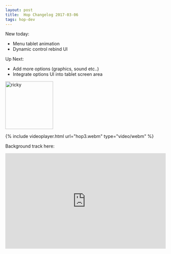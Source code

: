 ```yaml
---
layout: post
title:  Hop Changelog 2017-03-06
tags: hop-dev 
---
```


New today:

+ Menu tablet animation
+ Dynamic control rebind UI


Up Next:

- Add more options (graphics, sound etc..)
- Integrate options UI into tablet screen area

<img src="https://alecchan.org/assets/img/ricky.gif" alt="ricky" style="width: 150px;"/>


{% include videoplayer.html url="hop3.webm" type="video/webm" %}



Background track here:

<iframe width="100%" height="300" scrolling="no" frameborder="no" src="https://w.soundcloud.com/player/?url=https%3A//api.soundcloud.com/tracks/311101441&amp;auto_play=false&amp;hide_related=false&amp;show_comments=true&amp;show_user=true&amp;show_reposts=false&amp;visual=true"></iframe>
